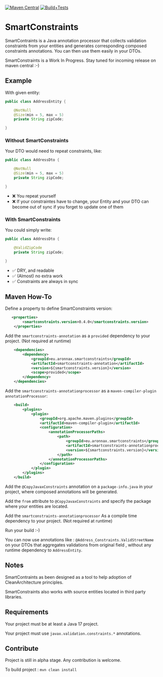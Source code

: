 [![Maven Central](https://img.shields.io/maven-central/v/eu.aronnax.smartconstraints/smartconstraints-annotation.svg?label=Maven%20Central)](https://search.maven.org/search?q=g:%22eu.aronnax.smartconstraints%22%20AND%20a:%22smartconstraints-annotation%22)
[![Build+Tests](https://github.com/jruillier/smartconstraints/actions/workflows/maven.yml/badge.svg)](https://github.com/jruillier/smartconstraints/actions/workflows/maven.yml)

<!-- ![Coverage](.github/badges/jacoco.svg) -->

# SmartConstraints

SmartContraints is a Java annotation 
processor that collects validation 
constraints from your entities and
 generates corresponding composed constraints annotations. 
 You can then use them easily in your DTOs. 

SmartConstraints is a Work In Progress. 
Stay tuned for incoming release on maven central :-)

## Example

With given entity:

```java
public class AddressEntity {

    @NotNull
    @Size(min = 5, max = 5)
    private String zipCode;

}
```

### Without SmartConstraints

Your DTO would need to repeat constraints, like:

```java
public class AddressDto {

    @NotNull
    @Size(min = 5, max = 5)
    private String zipCode;

}
```
- ❌ You repeat yourself
- ❌ If your constraintes have to change, your Entity and your DTO can become out of sync if you forget to update one of them

### With SmartConstraints

You could simply write:

```java
public class AddressDto {

    @ValidZipCode
    private String zipCode;

}
```
- ✅ DRY, and readable
- ✅ (Almost) no extra work
- ✅ Constraints are always in sync

## Maven How-To
 
Define a property to define SmartConstraints version:
```xml
   <properties>
        <smartconstraints.version>0.4.0</smartconstraints.version>
    </properties>
```

Add the `smartconstraints-annotation` as 
a `provided` dependency to your project.
(Not required at runtime) 

```xml
    <dependencies>
        <dependency>
            <groupId>eu.aronnax.smartconstraints</groupId>
            <artifactId>smartconstraints-annotation</artifactId>
            <version>${smartconstraints.version}</version>
            <scope>provided</scope>
        </dependency>
    </dependencies>
```

Add the `smartconstraints-annotationprocessor`
as a `maven-compiler-plugin` `annotationProcessor`:

```xml
    <build>
        <plugins>
            <plugin>
                <groupId>org.apache.maven.plugins</groupId>
                <artifactId>maven-compiler-plugin</artifactId>
                <configuration>
                    <annotationProcessorPaths>
                        <path>
                            <groupId>eu.aronnax.smartconstraints</groupId>
                            <artifactId>smartconstraints-annotationprocessor</artifactId>
                            <version>${smartconstraints.version}</version>
                        </path>
                    </annotationProcessorPaths>
                </configuration>
            </plugin>
        </plugins>
    </build>
```

Add the `@CopyJavaxConstraints` annotation 
on a `package-info.java` in your project, 
where composed annotations will be generated. 

Add the `from` attribute to `@CopyJavaxConstraints` 
and specify the package where your entities
are located. 

Add the `smartconstraints-annotationprocessor`
As a compile time dependency to your project. 
(Not required at runtime) 

Run your build :-)

You can now use annotations like :
`@Address_Constraints.ValidStreetName` on your DTOs that
aggregates validations from original
 field , without any runtime 
dependency to `AddressEntity`. 

## Notes

SmartContraints as been designed as a
 tool to help adoption of 
CleanArchitecture principles.  

SmartConstraints also works with source
entities located in third party libraries. 

## Requirements

Your project must be at least a Java 17 project.

Your project must use `javax.validation.constraints.*` annotations.

## Contribute

Project is still in alpha stage. Any contribution is welcome.

To build project :
`mvn clean install`
